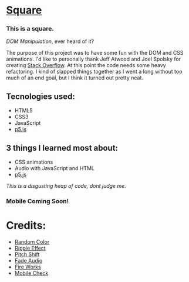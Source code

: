 # <a href="https://sqr.surge.sh" target="_blank">Square</a>

### This is a square.
*DOM Manipulation*, ever heard of it?

The purpose of this project was to have some fun with the DOM and CSS animations. I'd like to personally thank Jeff Atwood and Joel Spolsky for creating <a href="https://stackoverflow.com/" target="_blank">Stack Overflow</a>. At this point the code needs some heavy refactoring. I kind of slapped things together as I went a long without too much of an end goal, but I think it turned out pretty neat.

## Tecnologies used:
- HTML5
- CSS3
- JavaScript
- <a href="https://p5js.org/" target="_blank">p5.js</a>

## 3 things I learned most about:
- CSS animations
- Audio with JavaScript and HTML
- <a href="https://p5js.org/" target="_blank">p5.js</a>

*This is a disgusting heap of code, dont judge me.*

### Mobile Coming Soon!

# Credits: 
- <a href="https://stackoverflow.com/a/1484514" target="_blank">Random Color</a>
- <a href="https://codepen.io/finnhvman/pen/jLXKJw" target="_blank">Ripple Effect</a>
- <a href="https://stackoverflow.com/a/49749868" target="_blank">Pitch Shift</a>
- <a href="https://stackoverflow.com/a/26869192" target="_blank">Fade Audio</a>
- <a href="https://codepen.io/Alexndr/pen/OYgmWg" target="_blank">Fire Works</a>
- <a href="https://stackoverflow.com/a/11381730" target="_blank">Mobile Check</a>

